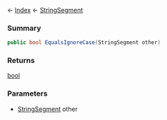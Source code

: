 ← [Index](Api-Index) ← [StringSegment](VRage.Game.ModAPI.Ingame.Utilities.StringSegment)

### Summary

```csharp
public bool EqualsIgnoreCase(StringSegment other)
```

### Returns

[bool](https://docs.microsoft.com/en-us/dotnet/api/system.boolean?view=netframework-4.6)

### Parameters

* [StringSegment](VRage.Game.ModAPI.Ingame.Utilities.StringSegment) other
